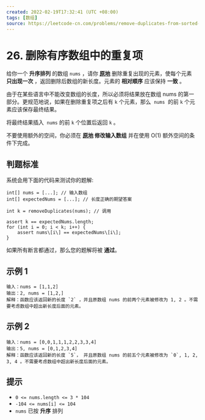 ```yaml
---
created: 2022-02-19T17:32:41 (UTC +08:00)
tags: [数组]
source: https://leetcode-cn.com/problems/remove-duplicates-from-sorted-array/
---
```


# 26. 删除有序数组中的重复项

给你一个 **升序排列** 的数组 `nums` ，请你 **[原地](http://baike.baidu.com/item/%E5%8E%9F%E5%9C%B0%E7%AE%97%E6%B3%95)** 删除重复出现的元素，使每个元素 **只出现一次** ，返回删除后数组的新长度。元素的 **相对顺序** 应该保持 **一致** 。

由于在某些语言中不能改变数组的长度，所以必须将结果放在数组 nums 的第一部分。更规范地说，如果在删除重复项之后有 `k` 个元素，那么  `nums`  的前 `k` 个元素应该保存最终结果。

将最终结果插入  `nums` 的前 `k` 个位置后返回 `k` 。

不要使用额外的空间，你必须在 **[原地](https://baike.baidu.com/item/%E5%8E%9F%E5%9C%B0%E7%AE%97%E6%B3%95) 修改输入数组** 并在使用 O(1) 额外空间的条件下完成。

## 判题标准

系统会用下面的代码来测试你的题解:

    int[] nums = [...]; // 输入数组
    int[] expectedNums = [...]; // 长度正确的期望答案

    int k = removeDuplicates(nums); // 调用

    assert k == expectedNums.length;
    for (int i = 0; i < k; i++) {
        assert nums\[i\] == expectedNums\[i\];
    }

如果所有断言都通过，那么您的题解将被 **通过**。

## 示例 1

    输入：nums = [1,1,2]
    输出：2, nums = [1,2,]
    解释：函数应该返回新的长度 `2` ，并且原数组 nums 的前两个元素被修改为 1, 2 。不需要考虑数组中超出新长度后面的元素。

## 示例 2

    输入：nums = [0,0,1,1,1,2,2,3,3,4]
    输出：5, nums = [0,1,2,3,4]
    解释：函数应该返回新的长度 `5`， 并且原数组 nums 的前五个元素被修改为 `0`, 1, 2, 3, 4 。不需要考虑数组中超出新长度后面的元素。

## 提示

- `0 <= nums.length <= 3 * 104`
- `-104 <= nums[i] <= 104`
- `nums` 已按 **升序** 排列

